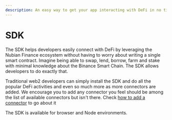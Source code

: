 ```yaml
---
description: An easy way to get your app interacting with DeFi in no time.
---
```


# SDK

The SDK helps developers easily connect with DeFi by leveraging the Nubian Finance ecosystem without having to worry about writing a single smart contract. Imagine being able to swap, lend, borrow, farm and stake with minimal knowledge about the Binance Smart Chain. The SDK allows developers to do exactly that.

Traditional web2 developers can simply install the SDK and do all the popular DeFi activities and even so much more as more connectors are added. We encourage you to add any connector you feel should be among the list of available connectors but isn't there. Check [how to add a connector](../connectors/how-to-add-a-connector.md) to go about it

The SDK is available for browser and Node environments.

